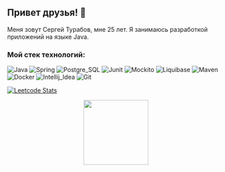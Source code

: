 
## Привет друзья! 👋

Меня зовут Сергей Турабов, мне 25 лет. Я занимаюсь разработкой приложений на языке Java. 

### Мой стек технологий:
![Java](	https://img.shields.io/badge/Java-ED8B00?style=for-the-badge&logo=openjdk&logoColor=white)
![Spring](https://img.shields.io/badge/Spring-6DB33F?style=for-the-badge&logo=spring&logoColor=white)
![Postgre_SQL](https://img.shields.io/badge/PostgreSQL-316192?style=for-the-badge&logo=postgresql&logoColor=white)
![Junit](https://img.shields.io/badge/Junit-7FFF00?style=for-the-badge&logo=JUnit5&logoColor=white)
![Mockito](https://img.shields.io/badge/-Mockito-7FFF00?style=for-the-badge&logo=Mockito&logoColor=white)
![Liquibase](https://img.shields.io/badge/-Liquibase-1E90FF?style=for-the-badge&logo=Liquibase&logoColor=white)
![Maven](https://img.shields.io/badge/-Maven-FF8C00?style=for-the-badge&logo=ApacheMaven&logoColor=white)
![Docker](https://img.shields.io/badge/docker-%230db7ed.svg?style=for-the-badge&logo=docker&logoColor=white)
![Intellij_Idea](https://img.shields.io/badge/IntelliJ_IDEA-000000.svg?style=for-the-badge&logo=intellij-idea&logoColor=white)
![Git](https://img.shields.io/badge/GIT-E44C30?style=for-the-badge&logo=git&logoColor=white)

[![Leetcode Stats](https://leetcard.jacoblin.cool/sergeyTRBV)](https://leetcode.com/sergeyTRBV)

<div style="text-align: center;">
  <img src="https://user-images.githubusercontent.com/74038190/212284145-bf2c01a8-c448-4f1a-b911-996024c84606.gif" width="150">
</div>

 